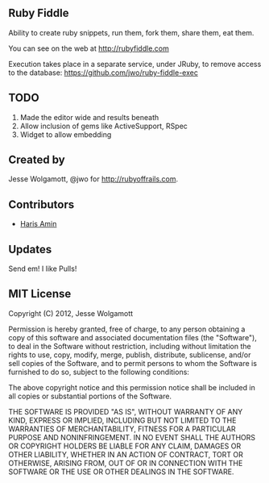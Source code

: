 Ruby Fiddle
-----------

Ability to create ruby snippets, run them, fork them, share them, eat them.

You can see on the web at http://rubyfiddle.com

Execution takes place in a separate service, under JRuby, to remove access to the database: https://github.com/jwo/ruby-fiddle-exec

TODO
----

1. Made the editor wide and results beneath
2. Allow inclusion of gems like ActiveSupport, RSpec
3. Widget to allow embedding

Created by
---------

Jesse Wolgamott, @jwo for http://rubyoffrails.com.

Contributors
------------

* [Haris Amin](https://github.com/hamin)

Updates
------

Send em! I like Pulls!

MIT License
-------
Copyright (C) 2012, Jesse Wolgamott

Permission is hereby granted, free of charge, to any person obtaining a copy of this software and associated documentation files (the "Software"), to deal in the Software without restriction, including without limitation the rights to use, copy, modify, merge, publish, distribute, sublicense, and/or sell copies of the Software, and to permit persons to whom the Software is furnished to do so, subject to the following conditions:

The above copyright notice and this permission notice shall be included in all copies or substantial portions of the Software.

THE SOFTWARE IS PROVIDED "AS IS", WITHOUT WARRANTY OF ANY KIND, EXPRESS OR IMPLIED, INCLUDING BUT NOT LIMITED TO THE WARRANTIES OF MERCHANTABILITY, FITNESS FOR A PARTICULAR PURPOSE AND NONINFRINGEMENT. IN NO EVENT SHALL THE AUTHORS OR COPYRIGHT HOLDERS BE LIABLE FOR ANY CLAIM, DAMAGES OR OTHER LIABILITY, WHETHER IN AN ACTION OF CONTRACT, TORT OR OTHERWISE, ARISING FROM, OUT OF OR IN CONNECTION WITH THE SOFTWARE OR THE USE OR OTHER DEALINGS IN THE SOFTWARE.
